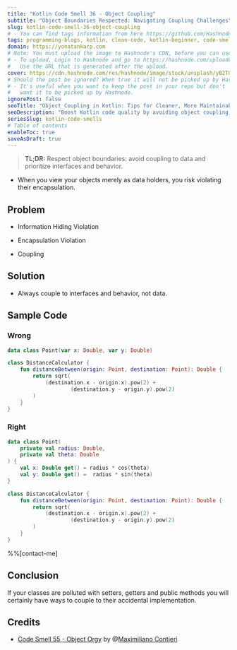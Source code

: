 ```yaml
---
title: "Kotlin Code Smell 36 - Object Coupling"
subtitle: "Object Boundaries Respected: Navigating Coupling Challenges"
slug: kotlin-code-smell-36-object-coupling
# - You can find tags information from here https://github.com/Hashnode/support/blob/main/misc/tags.json
tags: programming-blogs, kotlin, clean-code, kotlin-beginner, code-smell-1
domain: https://yonatankarp.com
# Note: You must upload the image to Hashnode's CDN, before you can use it here.
# - To upload, Login to Hashnode and go to https://hashnode.com/uploader
#   Use the URL that is generated after the upload.
cover: https://cdn.hashnode.com/res/hashnode/image/stock/unsplash/yB2TGLr-rVo/upload/e62a1c9cd1c1ac241af55927059db55a.jpeg
# Should the post be ignored? When true it will not be picked up by Hashnode.
# - It's useful when you want to keep the post in your repo but don't
#   want it to be picked up by Hashnode.
ignorePost: false
seoTitle: "Object Coupling in Kotlin: Tips for Cleaner, More Maintainable Code"
seoDescription: "Boost Kotlin code quality by avoiding object coupling, respecting encapsulation, and prioritizing interfaces for cleaner, maintainable projects."
seriesSlug: kotlin-code-smells
# Table of contents
enableToc: true
saveAsDraft: true
---
```


> **TL;DR:** Respect object boundaries: avoid coupling to data and prioritize interfaces and behavior.

* When you view your objects merely as data holders, you risk violating their encapsulation.


## Problem

* Information Hiding Violation

* Encapsulation Violation

* Coupling


## Solution

* Always couple to interfaces and behavior, not data.


## Sample Code

### Wrong

```kotlin
data class Point(var x: Double, var y: Double)

class DistanceCalculator {
    fun distanceBetween(origin: Point, destination: Point): Double {
        return sqrt(
            (destination.x - origin.x).pow(2) +
                    (destination.y - origin.y).pow(2)
        )
    }
}
```

### Right

```kotlin
data class Point(
    private val radius: Double,
    private val theta: Double
) {
    val x: Double get() = radius * cos(theta)
    val y: Double get() =  radius * sin(theta)
}

class DistanceCalculator {
    fun distanceBetween(origin: Point, destination: Point): Double {
        return sqrt(
            (destination.x - origin.x).pow(2) +
                    (destination.y - origin.y).pow(2)
        )
    }
}
```

%%[contact-me]

## Conclusion

If your classes are polluted with setters, getters and public methods you will certainly have ways to couple to their accidental implementation.


## Credits

* [Code Smell 55 - Object Orgy](https://maximilianocontieri.com/code-smell-55-object-orgy) by @[Maximiliano Contieri](@mcsee)
